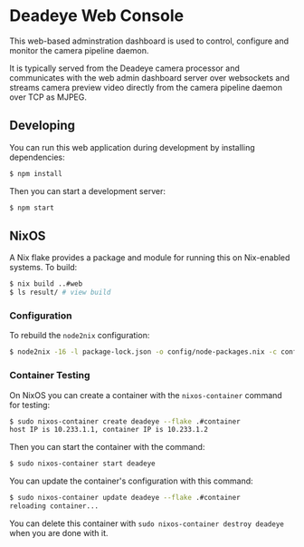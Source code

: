 # Deadeye Web Console

This web-based adminstration dashboard is used to control, configure and monitor the camera pipeline daemon.

It is typically served from the Deadeye camera processor and  communicates with the web admin dashboard server over websockets and streams camera preview video directly from the camera pipeline daemon over TCP as MJPEG.

## Developing

You can run this web application during development by installing dependencies:

```sh
$ npm install
```

Then you can start a development server:

```sh
$ npm start
```

## NixOS

A Nix flake provides a package and module for running this on Nix-enabled systems. To build:

```sh
$ nix build ..#web
$ ls result/ # view build
```

### Configuration

To rebuild the `node2nix` configuration:

```sh
$ node2nix -16 -l package-lock.json -o config/node-packages.nix -c config/default.nix -e config/node-env.nix
```

### Container Testing

On NixOS you can create a container with the `nixos-container` command for testing:

```sh
$ sudo nixos-container create deadeye --flake .#container
host IP is 10.233.1.1, container IP is 10.233.1.2
```

Then you can start the container with the command:

```sh
$ sudo nixos-container start deadeye
```

You can update the container's configuration with this command:

```sh
$ sudo nixos-container update deadeye --flake .#container
reloading container...
```

You can delete this container with `sudo nixos-container destroy deadeye` when you are done with it.